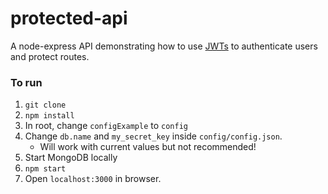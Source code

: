 # protected-api

A node-express API demonstrating how to use [JWTs][jwt] to authenticate users and protect routes.

### To run
1. `git clone`
1. `npm install`
1. In root, change `configExample` to `config`
1. Change `db.name` and `my_secret_key` inside `config/config.json`.
   - Will work with current values but not recommended!
1. Start MongoDB locally
1. `npm start`
1. Open `localhost:3000` in browser.



[jwt]: https://jwt.io/